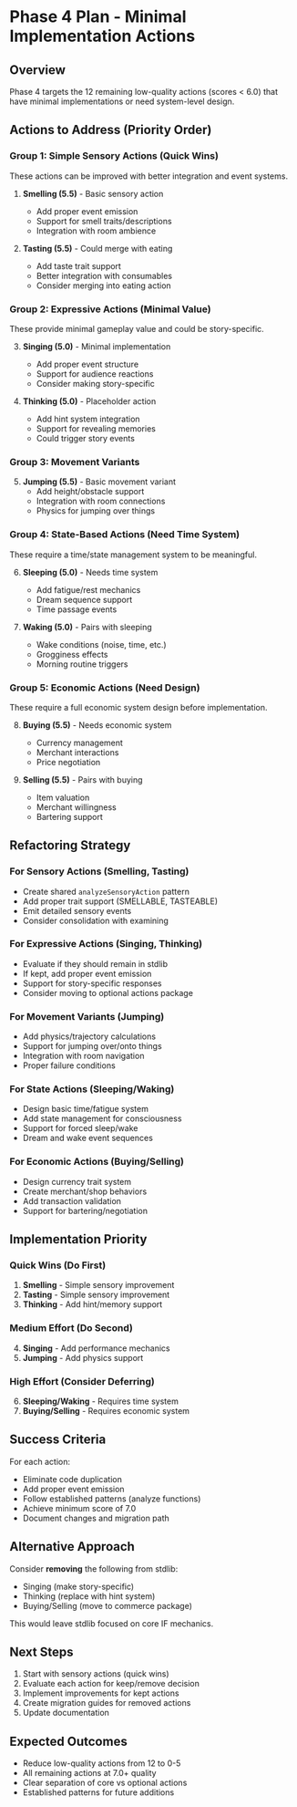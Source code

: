# Phase 4 Plan - Minimal Implementation Actions

## Overview
Phase 4 targets the 12 remaining low-quality actions (scores < 6.0) that have minimal implementations or need system-level design.

## Actions to Address (Priority Order)

### Group 1: Simple Sensory Actions (Quick Wins)
These actions can be improved with better integration and event systems.

1. **Smelling (5.5)** - Basic sensory action
   - Add proper event emission
   - Support for smell traits/descriptions  
   - Integration with room ambience

2. **Tasting (5.5)** - Could merge with eating
   - Add taste trait support
   - Better integration with consumables
   - Consider merging into eating action

### Group 2: Expressive Actions (Minimal Value)
These provide minimal gameplay value and could be story-specific.

3. **Singing (5.0)** - Minimal implementation
   - Add proper event structure
   - Support for audience reactions
   - Consider making story-specific

4. **Thinking (5.0)** - Placeholder action  
   - Add hint system integration
   - Support for revealing memories
   - Could trigger story events

### Group 3: Movement Variants
5. **Jumping (5.5)** - Basic movement variant
   - Add height/obstacle support
   - Integration with room connections
   - Physics for jumping over things

### Group 4: State-Based Actions (Need Time System)
These require a time/state management system to be meaningful.

6. **Sleeping (5.0)** - Needs time system
   - Add fatigue/rest mechanics
   - Dream sequence support
   - Time passage events

7. **Waking (5.0)** - Pairs with sleeping
   - Wake conditions (noise, time, etc.)
   - Grogginess effects
   - Morning routine triggers

### Group 5: Economic Actions (Need Design)
These require a full economic system design before implementation.

8. **Buying (5.5)** - Needs economic system
   - Currency management
   - Merchant interactions
   - Price negotiation

9. **Selling (5.5)** - Pairs with buying
   - Item valuation
   - Merchant willingness
   - Bartering support

## Refactoring Strategy

### For Sensory Actions (Smelling, Tasting)
- Create shared `analyzeSensoryAction` pattern
- Add proper trait support (SMELLABLE, TASTEABLE)
- Emit detailed sensory events
- Consider consolidation with examining

### For Expressive Actions (Singing, Thinking)
- Evaluate if they should remain in stdlib
- If kept, add proper event emission
- Support for story-specific responses
- Consider moving to optional actions package

### For Movement Variants (Jumping)
- Add physics/trajectory calculations
- Support for jumping over/onto things
- Integration with room navigation
- Proper failure conditions

### For State Actions (Sleeping/Waking)
- Design basic time/fatigue system
- Add state management for consciousness
- Support for forced sleep/wake
- Dream and wake event sequences

### For Economic Actions (Buying/Selling)
- Design currency trait system
- Create merchant/shop behaviors
- Add transaction validation
- Support for bartering/negotiation

## Implementation Priority

### Quick Wins (Do First)
1. **Smelling** - Simple sensory improvement
2. **Tasting** - Simple sensory improvement  
3. **Thinking** - Add hint/memory support

### Medium Effort (Do Second)
4. **Singing** - Add performance mechanics
5. **Jumping** - Add physics support

### High Effort (Consider Deferring)
6. **Sleeping/Waking** - Requires time system
7. **Buying/Selling** - Requires economic system

## Success Criteria

For each action:
- Eliminate code duplication
- Add proper event emission
- Follow established patterns (analyze functions)
- Achieve minimum score of 7.0
- Document changes and migration path

## Alternative Approach

Consider **removing** the following from stdlib:
- Singing (make story-specific)
- Thinking (replace with hint system)
- Buying/Selling (move to commerce package)

This would leave stdlib focused on core IF mechanics.

## Next Steps

1. Start with sensory actions (quick wins)
2. Evaluate each action for keep/remove decision
3. Implement improvements for kept actions
4. Create migration guides for removed actions
5. Update documentation

## Expected Outcomes

- Reduce low-quality actions from 12 to 0-5
- All remaining actions at 7.0+ quality
- Clear separation of core vs optional actions
- Established patterns for future additions